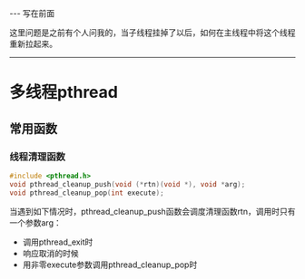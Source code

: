 --- 写在前面  

这里问题是之前有个人问我的，当子线程挂掉了以后，如何在主线程中将这个线程重新拉起来。

---

# 多线程pthread
## 常用函数


### 线程清理函数
``` cpp
#include <pthread.h>
void pthread_cleanup_push(void (*rtn)(void *), void *arg);
void pthread_cleanup_pop(int execute);
```
当遇到如下情况时，pthread_cleanup_push函数会调度清理函数rtn，调用时只有一个参数arg：
- 调用pthread_exit时
- 响应取消的时候
- 用非零execute参数调用pthread_cleanup_pop时






